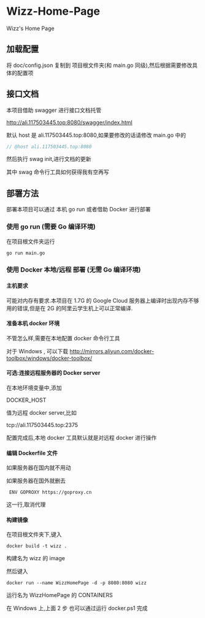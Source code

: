 # Wizz-Home-Page

Wizz's Home Page

## 加载配置

将 doc/config.json 复制到 项目根文件夹(和 main.go 同级),然后根据需要修改具体的配置项

## 接口文档

本项目借助 swagger 进行接口文档托管

<http://ali.117503445.top:8080/swagger/index.html>

默认 host 是 ali.117503445.top:8080,如果要修改的话请修改 main.go 中的

```go
// @host ali.117503445.top:8080
```

然后执行 swag init,进行文档的更新

其中 swag 命令行工具如何获得我有空再写

## 部署方法

部署本项目可以通过 本机 go run 或者借助 Docker 进行部署

### 使用 go run (需要 Go 编译环境)

在项目根文件夹运行

```sh
go run main.go
```

### 使用 Docker 本地/远程 部署 (无需 Go 编译环境)

#### 主机要求

可能对内存有要求.本项目在 1.7G 的 Google Cloud 服务器上编译时出现内存不够用的错误,但是在 2G 的阿里云学生机上可以正常编译.

#### 准备本机 docker 环境

不管怎么样,需要在本地配置 docker 命令行工具

对于 Windows , 可以下载 <http://mirrors.aliyun.com/docker-toolbox/windows/docker-toolbox/>

#### 可选:连接远程服务器的 Docker server

在本地环境变量中,添加

DOCKER_HOST

值为远程 docker server,比如

tcp://ali.117503445.top:2375

配置完成后,本地 docker 工具默认就是对远程 docker 进行操作

#### 编辑 Dockerfile 文件

如果服务器在国内就不用动

如果服务器在国外就删去

``` docker
 ENV GOPROXY https://goproxy.cn
```

这一行,取消代理

#### 构建镜像

在项目根文件夹下,键入

```docker
docker build -t wizz .
```

构建名为 wizz 的 image

然后键入

```docker
docker run --name WizzHomePage -d -p 8080:8080 wizz
```

运行名为 WizzHomePage 的 CONTAINERS

在 Windows 上,上面 2 步 也可以通过运行 docker.ps1 完成
